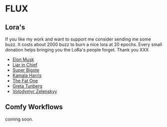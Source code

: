 # FLUX

## Lora's

If you like my work and want to support me consider sending me some buzz. It costs about 2000 buzz to burn a nice lora at 20 epochs. Every small donation helps bringing you the LoRa's people forget. Thank you XXX

* [Elon Musk](FLUX.Elon.Musk.safetensors)
* [Liar in Chief](FLUX.Liar.In.Chief.safetensors)
* [Super Bigote](FLUX.SuperBigote.safetensors)
* [Kamala Harris](FLUX.Kamala.Harris.safetensors)
* [The Fat One](FLUX.The.Fat.One.safetensors)
* [Greta Tunberg](FLUX.Greta.Thunberg.safetensors)
* [Volodymyr Zelenskyy](FLUX.Volodymyr.Zelenskyy.safetensors)

## Comfy Workflows

coming soon.
